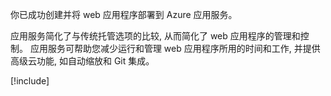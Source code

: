你已成功创建并将 web 应用程序部署到 Azure 应用服务。

应用服务简化了与传统托管选项的比较, 从而简化了 web 应用程序的管理和控制。 应用服务可帮助您减少运行和管理 web 应用程序所用的时间和工作, 并提供高级云功能, 如自动缩放和 Git 集成。

[!include[](../../../includes/azure-sandbox-cleanup.md)]